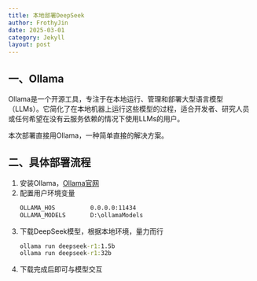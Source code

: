 ```yaml
---
title: 本地部署DeepSeek
author: FrothyJin
date: 2025-03-01
category: Jekyll
layout: post
---
```


## 一、Ollama

Ollama是一个开源工具，专注于在本地运行、管理和部署大型语言模型（LLMs）。它简化了在本地机器上运行这些模型的过程，适合开发者、研究人员或任何希望在没有云服务依赖的情况下使用LLMs的用户。

本次部署直接用Ollama，一种简单直接的解决方案。

## 二、具体部署流程

1. 安装Ollama，[Ollama官网](https://ollama.com/)
1. 配置用户环境变量
    ``` cmd
    OLLAMA_HOS          0.0.0.0:11434
    OLLAMA_MODELS       D:\ollamaModels
    ```
1. 下载DeepSeek模型，根据本地环境，量力而行
    ``` cmd
    ollama run deepseek-r1:1.5b
    ollama run deepseek-r1:32b
    ```
1. 下载完成后即可与模型交互